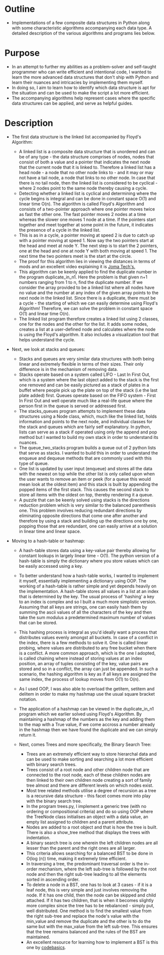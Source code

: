 # Outline

- Implementations of a few composite data structures in Python along with some characteristic algorithms accompanying each data type. A detailed description of the various algorithms and programs lies below.

# Purpose

- In an attempt to further my abilities as a problem-solver and self-taught programmer who can write efficient and intentional code, I wanted to learn the more advanced data structures that don't ship with Python and learn their nuances and intricacies by implementing them myself.
- In doing so, I aim to learn how to identify which data structure is apt for the situation and can be used to make the script a lot more efficient.
- The accompanying algorithms help represent cases where the specific data structures can be applied, and serve as helpful guides.

# Description

- The first data structure is the linked list accompanied by Floyd's Algorithm:
  - A linked list is a composite data structure that is unordered and can be of any type - the data structure comprises of nodes, nodes that consist of both a value and a pointer that indicates the next node that the current node that it is linked to. Therefore a linked list has a head node - a node that no other node links to - and it may or may not have a tail node, a node that links to no other node. In case that there is no tail node, then the linked list is considered to be cyclical - where 2 nodes point to the same node thereby causing a cycle.
  - Detecting whether a linked list is cyclical and determining where the cycle begins is integral and can be done in constant space O(1) and linear time O(n). The algorithm is called Floyd's Algorithm and consists of a two-pointer approach where one pointer moves twice as fast the other one. The fast pointer moves 2 nodes at a time whereas the slower one moves 1 node at a time. If the pointers start together and meet together at some point in the future, it indicates the presence of a cycle in the linked list.
  - This is as in a cycle, a pointer moving at speed 2 is due to catch up with a pointer moving at speed 1. Now say the two pointers start at the head and meet at node Y. The next step is to start the 2 pointers, one at the head and one at node Y with both moving at speed 1. The next time the two pointers meet is the start at the circle.
  - The proof for this algorithm lies in viewing the distances in terms of mods and an excellent video explaining it is [Joma Tech's.](https://www.youtube.com/watch?v=9YTjXqqJEFE)
  - This algorithm can be keenly applied to find the duplicate number in the program duplicate_in_n1. Here the problem is that given n+1 numbers ranging from 1 to n, find the duplicate number. If we consider the array provided to be a linked list where all nodes have no value and the number at any index of the given array points to the next node in the linked list. Since there is a duplicate, there must be a cycle - the starting of which we can easily determine using Floyd's Algorithm! Therefore, we can solve the problem in constant space O(1) and linear time O(n).
  - The linked list program therefore creates a linked list using 2 classes, one for the nodes and the other for the list. It adds some nodes, creates a list at a user-defined node and calculates where the node is using the Floyd's algorithm. It also includes a visualization tool that helps understand the cycle.

- Next, we look at stacks and queues:
  - Stacks and queues are very similar data structures with both being linear and extremely flexible in terms of their sizes. Their only difference is in the mechanism of removing data.
  - Stacks operate based on a system called LIFO - Last In First Out, which is a system where the last object added to the stack is the first one removed and can be easily pictured as a stack of plates in a buffet where people pick up the plate on top of the stack (i.e the last plate added) first. Queues operate based on the FIFO system - First In First Out and well operate much like a real-life queue where the person first in the queue is served or addressed first.
  - The stacks_queues program attempts to implement these data structures using a Node class, which, much like the linked list, holds information and points to the next node, and individual classes for the stack and queues which are fairly self explanatory. In python, lists can serve as a stack if operated using only the append and pop method but I wanted to build my own stack in order to understand its nuances.
  - The queue_two_stacks program builds a queue out of 2 python lists that serve as stacks. I wanted to build this in order to understand the enqueue and dequeue methods that are commonly used with this type of queue.
  - One list is updated by user input (enqueue) and stores all the data with the newest on top while the other list is only called upon when the user wants to remove an item or peek (for a queue this would mean look at the oldest item) and this stack is built by appending the popped items of the first stack. This causes the second stack to store all items with the oldest on top, thereby rendering it a queue.
  - A puzzle that can be keenly solved using stacks is the directions reduction problem which is very similar to the balanced parenthesis one. This problem involves reducing redundant directions by eliminating opposite directions that come one after another and therefore by using a stack and building up the directions one by one, popping those that are redundant, one can easily arrive at a solution in linear time and linear space.

- Moving to a hash-table or hashmap:
  - A hash-table stores data using a key-value pair thereby allowing for constant lookups in largely linear time - O(1). The python version of a hash-table is simply the dictionary where you store values which can be easily accessed using a key.
  - To better understand how a hash-table works, I wanted to implement it myself, essentially implementing a dictionary using OOP. The working of a hash-table is rather simple and yet depends heavily on the implementation. A hash-table stores all values in a list at an index that is determined by the key. The usual process of 'hashing' a key to an index is complex and so I built a much more simplistic version. Assuming that all keys are strings, one can easily hash them by summing the ascii values of all the characters of the key and then take the sum modulus a predetermined maximum number of values that can be stored.
  - This hashing process is integral as you'd ideally want a process that distributes values evenly amongst all buckets. In case of a conflict in the index, there is a few methods to solve it. One is called linear probing, where values are distributed to any free bucket when there is a conflict. A more common approach, which is the one I adopted, is called chaining where instead of storing values at an index position, an array of tuples consisting of the key, value pairs are stored and so in a conflict, the array can just be appended. In such a scenario, the hashing algorithm is key as if all keys are assigned the same index, the process of lookup moves from O(1) to O(n).
  - As I used OOP, I was also able to overload the getitem, setitem and delitem in order to make my hashmap use the usual square bracket notation.
  - The application of a hashmap can be viewed in the duplicate_in_n1 program which we earlier solved using Floyd's Algorithm. By maintaining a hashmap of the numbers as the key and adding them to the map with a True value, if we come accross a number already in the hashmap then we have found the duplicate and we can simply return it.

  - Next, comes Trees and more specifically, the Binary Search Tree:
    - Trees are an extremely efficient way to store hierarchal data and can be used to make sorting and searching a lot more efficient with binary search trees.
    - Trees consist of a root node and other children node that are connected to the root node, each of these children nodes are then linked to their own children node creating a sort of family tree almost and there are different levels on which nodes exist.
    - Most tree related methods utilise a degree of recursion as a tree is a recursive data structure - this facet comes more into play with the binary search tree.
    - In the program trees.py, I implement a generic tree (with no ordering or compositional criteria) and do so using OOP where the TreeNode class initialises an object with a data value, an empty list assigned to children and a parent attribute.
    - Nodes are added to a root object and that is how the tree is built. There is also a show_tree method that displays the trees with indentation.
    - A binary search tree is one wherein the left children nodes are all lesser than the parent and the right ones are all larger.
    - This criteria allows searching for a balanced BST to be done in O(log (n)) time, making it extremely time efficient.
    - In traversing a tree, the predominant traversal order is the in-order mechanism, where the left sub-tree is followed by the root node and then the right sub-tree leading to all the elements sorted in ascending order.
    - To delete a node in a BST, one has to look at 3 cases - if it is a leaf node, this is very simple and just involves removing the node. If it has one child, then the node can be skipped and child attached. If it has two children, that is when it becomes slightly more complex since the tree has to be rebalanced - simply put, well distributed. One method is to find the smallest value from the right sub-tree and replace the node's value with the min_value and remove the duplicate and the other is to do the same but with the max_value from the left sub-tree. This ensures that the tree remains balanced and the rules of the BST are maintained.
    - An excellent resource for learning how to implement a BST is this one by [codebasics](https://www.youtube.com/watch?v=lFq5mYUWEBk&t=18s).
